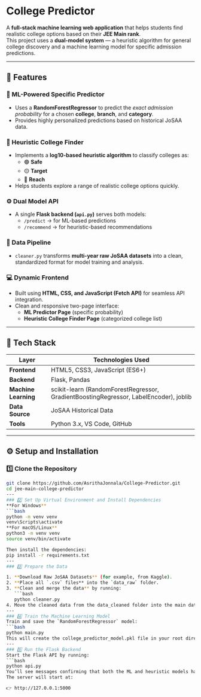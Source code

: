 # College Predictor

A **full-stack machine learning web application** that helps students find realistic college options based on their **JEE Main rank**.  
This project uses a **dual-model system** — a heuristic algorithm for general college discovery and a machine learning model for specific admission predictions.

---

## 🚀 Features

### 🎯 ML-Powered Specific Predictor
- Uses a **RandomForestRegressor** to predict the *exact admission probability* for a chosen **college**, **branch**, and **category**.
- Provides highly personalized predictions based on historical JoSAA data.

### 🧭 Heuristic College Finder
- Implements a **log10-based heuristic algorithm** to classify colleges as:
  - 🟢 **Safe**
  - 🟡 **Target**
  - 🔴 **Reach**
- Helps students explore a range of realistic college options quickly.

### ⚙️ Dual Model API
- A single **Flask backend (`api.py`)** serves both models:
  - `/predict` → for ML-based predictions  
  - `/recommend` → for heuristic-based recommendations

### 🧹 Data Pipeline
- `cleaner.py` transforms **multi-year raw JoSAA datasets** into a clean, standardized format for model training and analysis.

### 💻 Dynamic Frontend
- Built using **HTML, CSS, and JavaScript (Fetch API)** for seamless API integration.
- Clean and responsive two-page interface:
  - **ML Predictor Page** (specific probability)
  - **Heuristic College Finder Page** (categorized college list)

---

## 🧠 Tech Stack

| Layer | Technologies Used |
|-------|--------------------|
| **Frontend** | HTML5, CSS3, JavaScript (ES6+) |
| **Backend** | Flask, Pandas |
| **Machine Learning** | scikit-learn (RandomForestRegressor, GradientBoostingRegressor, LabelEncoder), joblib |
| **Data Source** | JoSAA Historical Data |
| **Tools** | Python 3.x, VS Code, GitHub |

---

## ⚙️ Setup and Installation

### 1️⃣ Clone the Repository
```bash
git clone https://github.com/AsrithaJonnala/College-Predictor.git
cd jee-main-college-predictor
---
### 2️⃣ Set Up Virtual Environment and Install Dependencies
**For Windows**
```bash
python -m venv venv
venv\Scripts\activate
**For macOS/Linux**
python3 -m venv venv
source venv/bin/activate

Then install the dependencies:
pip install -r requirements.txt
---
### 3️⃣ Prepare the Data

1. **Download Raw JoSAA Datasets** (for example, from Kaggle).  
2. **Place all `.csv` files** into the `data_raw` folder.  
3. **Clean and merge the data** by running:
   ```bash
   python cleaner.py
4. Move the cleaned data from the data_cleaned folder into the main data folder.
---
### 4️⃣ Train the Machine Learning Model
Train and save the `RandomForestRegressor` model:
```bash
python main.py
This will create the college_predictor_model.pkl file in your root directory.
---
### 5️⃣ Run the Flask Backend
Start the Flask API by running:
```bash
python api.py
You’ll see messages confirming that both the ML and heuristic models have been loaded successfully.
The server will start at:

👉 http://127.0.0.1:5000

